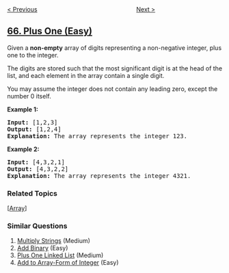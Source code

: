 <!--|This file generated by command(leetcode description); DO NOT EDIT.    |-->
<!--+----------------------------------------------------------------------+-->
<!--|@author    openset <openset.wang@gmail.com>                           |-->
<!--|@link      https://github.com/openset                                 |-->
<!--|@home      https://github.com/tonymontaro/leetcode-hints                        |-->
<!--+----------------------------------------------------------------------+-->

[< Previous](https://github.com/tonymontaro/leetcode-hints/tree/master/problems/valid-number "Valid Number")
　　　　　　　　　　　　　　　　
[Next >](https://github.com/tonymontaro/leetcode-hints/tree/master/problems/add-binary "Add Binary")

## [66. Plus One (Easy)](https://leetcode.com/problems/plus-one "加一")

<p>Given a <strong>non-empty</strong> array of digits&nbsp;representing a non-negative integer, plus one to the integer.</p>

<p>The digits are stored such that the most significant digit is at the head of the list, and each element in the array contain a single digit.</p>

<p>You may assume the integer does not contain any leading zero, except the number 0 itself.</p>

<p><strong>Example 1:</strong></p>

<pre>
<strong>Input:</strong> [1,2,3]
<strong>Output:</strong> [1,2,4]
<strong>Explanation:</strong> The array represents the integer 123.
</pre>

<p><strong>Example 2:</strong></p>

<pre>
<strong>Input:</strong> [4,3,2,1]
<strong>Output:</strong> [4,3,2,2]
<strong>Explanation:</strong> The array represents the integer 4321.
</pre>

### Related Topics
  [[Array](https://github.com/tonymontaro/leetcode-hints/tree/master/tag/array/README.md)]

### Similar Questions
  1. [Multiply Strings](https://github.com/tonymontaro/leetcode-hints/tree/master/problems/multiply-strings) (Medium)
  1. [Add Binary](https://github.com/tonymontaro/leetcode-hints/tree/master/problems/add-binary) (Easy)
  1. [Plus One Linked List](https://github.com/tonymontaro/leetcode-hints/tree/master/problems/plus-one-linked-list) (Medium)
  1. [Add to Array-Form of Integer](https://github.com/tonymontaro/leetcode-hints/tree/master/problems/add-to-array-form-of-integer) (Easy)
